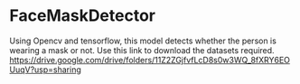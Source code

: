 # FaceMaskDetector
Using Opencv and tensorflow, this model detects whether the person is wearing a mask or not.
Use this link to download the datasets required.
https://drive.google.com/drive/folders/11Z2ZGjfvfLcD8s0w3WQ_8fXRY6EOUuqV?usp=sharing
